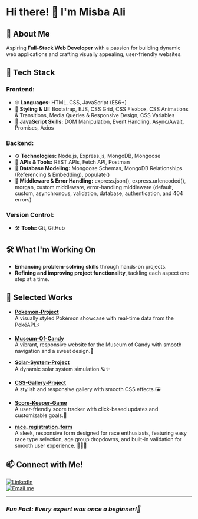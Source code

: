 # Hi there! 👋 I'm Misba Ali 

## 🌱 About Me
Aspiring **Full-Stack Web Developer** with a passion for building dynamic web applications and crafting visually appealing, user-friendly websites.

## 🚀 Tech Stack
### Frontend:
- 🌐 **Languages:** HTML, CSS, JavaScript (ES6+)
- 🎨 **Styling & UI:** Bootstrap, EJS, CSS Grid, CSS Flexbox, CSS Animations & Transitions, Media Queries & Responsive Design, CSS Variables
- 📜 **JavaScript Skills:** DOM Manipulation, Event Handling, Async/Await, Promises, Axios

### Backend:
- ⚙️ **Technologies:** Node.js, Express.js, MongoDB, Mongoose
- 🔗 **APIs & Tools:** REST APIs, Fetch API, Postman
- 🧩 **Database Modeling:** Mongoose Schemas, MongoDB Relationships (Referencing & Embedding), populate()
- 🔧 **Middleware & Error Handling:** express.json(), express.urlencoded(), morgan, custom middleware, error-handling middleware (default, custom, asynchronous, validation, database, authentication, and 404 errors)

### Version Control:
- 🛠 **Tools:** Git, GitHub

## 🛠️ What I'm Working On
- **Enhancing problem-solving skills** through hands-on projects.
- **Refining and improving project functionality**, tackling each aspect one step at a time. 

## 📌 Selected Works
- **[Pokemon-Project](https://github.com/Misba0019/Pokemon-Project.git)**  
A visually styled Pokémon showcase with real-time data from the PokéAPI.⚡
  
- **[Museum-Of-Candy](https://github.com/Misba0019/Museum-Of-Candy.git)**  
A vibrant, responsive website for the Museum of Candy with smooth navigation and a sweet design.🍭
  
- **[Solar-System-Project](https://github.com/Misba0019/Solar-System-Project.git)**  
A dynamic solar system simulation.🪐✨
  
- **[CSS-Gallery-Project](https://github.com/Misba0019/CSS-Gallery-Project.git)**  
A stylish and responsive gallery with smooth CSS effects.🖼️ 
  
- **[Score-Keeper-Game](https://github.com/Misba0019/Score_Keeper_Game.git)**  
A user-friendly score tracker with click-based updates and customizable goals.🎯
  
- **[race_registration_form](https://github.com/Misba0019/race_registration_form.git)**  
A sleek, responsive form designed for race enthusiasts, featuring easy race type selection, age group dropdowns, and built-in validation for smooth user experience. 🏃‍♂️✨

## 📫 Connect with Me!
[![LinkedIn](https://img.shields.io/badge/LinkedIn-Profile-blue?style=flat&logo=linkedin)](https://www.linkedin.com/in/misba-ali)  
[![Email me](https://img.shields.io/badge/Email-Contact-red?style=flat&logo=gmail)](mailto:misbaalikhan@gmail.com)

---
### *Fun Fact: Every expert was once a beginner!🌱*
